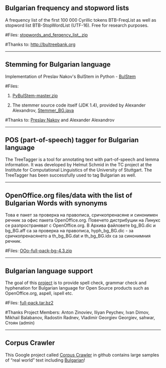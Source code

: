 Bulgarian frequency and stopword lists
---------
A frequency list of the first 100 000 Cyrillic tokens BTB-FreqList as well as stopword list BTB-StopWordList (UTF-16). Free for research purposes.

#Files: [stopwords_and_ferqency_list_.zip](https://github.com/antouanbg/Bulgarian_Datasets_Models/blob/master/datasets/NLP/stopwords_and_ferqency_list_.zip)

#Thanks to: http://bultreebank.org
________
Stemming for Bulgarian language
-------------------------------
Implementation of Preslav Nakov's BulStem in Python - [BulStem](http://people.ischool.berkeley.edu/~nakov/bulstem)

#Files: &nbsp;
1. [PyBulStem-master.zip](https://github.com/antouanbg/Bulgarian_Datasets_Models/blob/master/datasets/NLP/PyBulStem-master.zip)

2. The stemmer source code itself (JDK 1.4), provided by Alexander Alexandrov, [Stemmer_BG.java](https://github.com/antouanbg/Bulgarian_Datasets_Models/blob/master/datasets/NLP/Stemmer_BG.java)

#Thanks to: [Preslav Nakov](https://github.com/peio) and Alexander Alexandrov
________
POS (part-of-speech) tagger for Bulgarian language
-------------------------------
The TreeTagger is a tool for annotating text with part-of-speech and lemma information. It was developed by Helmut Schmid in the TC project at the Institute for Computational Linguistics of the University of Stuttgart. The TreeTagger has been successfully used to tag Bulgarian as well.
________
OpenOffice.org files/data with the list of Bulgarian Words with synonyms
-------------------------------
Това е пакет за проверка на правописа, сричкопренасяне и синонимен речник за офис пакета OpenOffice.org. Повечето дистрибуции на Линукс се разпространяват с OpenOffice.org. В Архива файловете bg_BG.dic и bg_BG.aff са за проверка на правописа, hyph_bg_BG.dic - за сричкопренасянето  а th_bg_BG.dat и th_bg_BG.idx са за синонимния речник.

#Files: [OOo-full-pack-bg-4.3.zip](https://github.com/antouanbg/Bulgarian_Datasets_Models/blob/master/datasets/NLP/OOo-full-pack-bg-4.3.zip)
________
Bulgarian language support
-------------------------------
The goal of this [project](https://sourceforge.net/projects/bgoffice/) is to provide spell check, grammar check and hyphenation for Bulgarian language for Open Source products such as OpenOffice.org, aspell, ispell etc.

#Files: [full-pack.tar.bz2](https://github.com/antouanbg/Bulgarian_Datasets_Models/blob/master/datasets/NLP/full-pack.tar.bz2)

#Thanks Project Members: Anton Zinoviev, Iliyan Peychev, Ivan Dimov, Mikhail Balabanov, Radostin Radnev, Vladimir Georgiev Georgiev, sahwar, Стоян (admin)
________
Corpus Crawler
-------------------------------
This Google project called [Corpus Crawler](https://github.com/novacombg/corpuscrawler) in github contains large samples of “real world” text including [Bulgarian](http://www.gstatic.com/i18n/corpora/wordcounts/bg.txt)!
